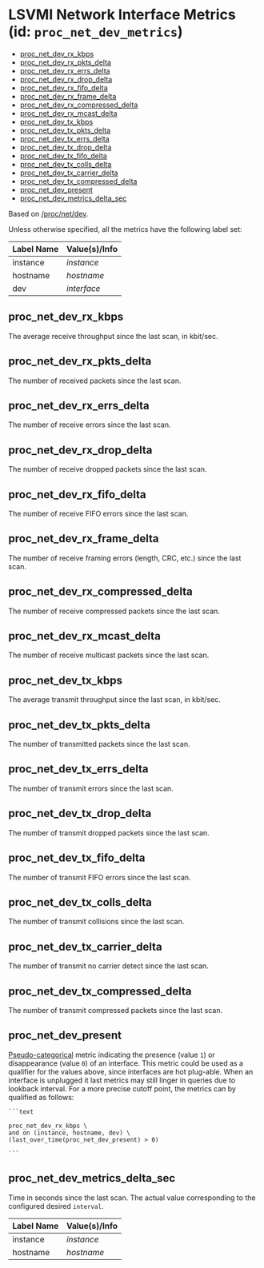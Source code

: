 # LSVMI Network Interface Metrics (id: `proc_net_dev_metrics`)
<!-- TOC tocDepth:2..3 chapterDepth:2..6 -->

- [proc_net_dev_rx_kbps](#proc_net_dev_rx_kbps)
- [proc_net_dev_rx_pkts_delta](#proc_net_dev_rx_pkts_delta)
- [proc_net_dev_rx_errs_delta](#proc_net_dev_rx_errs_delta)
- [proc_net_dev_rx_drop_delta](#proc_net_dev_rx_drop_delta)
- [proc_net_dev_rx_fifo_delta](#proc_net_dev_rx_fifo_delta)
- [proc_net_dev_rx_frame_delta](#proc_net_dev_rx_frame_delta)
- [proc_net_dev_rx_compressed_delta](#proc_net_dev_rx_compressed_delta)
- [proc_net_dev_rx_mcast_delta](#proc_net_dev_rx_mcast_delta)
- [proc_net_dev_tx_kbps](#proc_net_dev_tx_kbps)
- [proc_net_dev_tx_pkts_delta](#proc_net_dev_tx_pkts_delta)
- [proc_net_dev_tx_errs_delta](#proc_net_dev_tx_errs_delta)
- [proc_net_dev_tx_drop_delta](#proc_net_dev_tx_drop_delta)
- [proc_net_dev_tx_fifo_delta](#proc_net_dev_tx_fifo_delta)
- [proc_net_dev_tx_colls_delta](#proc_net_dev_tx_colls_delta)
- [proc_net_dev_tx_carrier_delta](#proc_net_dev_tx_carrier_delta)
- [proc_net_dev_tx_compressed_delta](#proc_net_dev_tx_compressed_delta)
- [proc_net_dev_present](#proc_net_dev_present)
- [proc_net_dev_metrics_delta_sec](#proc_net_dev_metrics_delta_sec)

<!-- /TOC -->

Based on [/proc/net/dev](https://man7.org/linux/man-pages/man5/proc_pid_net.5.html).

Unless otherwise specified, all the metrics have the following label set:

| Label Name | Value(s)/Info |
| --- | --- |
| instance | _instance_ |
| hostname | _hostname_ |
| dev | _interface_ |

## proc_net_dev_rx_kbps

The average receive throughput since the last scan, in kbit/sec.

## proc_net_dev_rx_pkts_delta

The number of received packets since the last scan.

## proc_net_dev_rx_errs_delta

The number of receive errors since the last scan.

## proc_net_dev_rx_drop_delta

The number of receive dropped packets since the last scan.

## proc_net_dev_rx_fifo_delta

The number of receive FIFO errors since the last scan.

## proc_net_dev_rx_frame_delta

The number of receive framing errors (length, CRC, etc.) since the last scan.

## proc_net_dev_rx_compressed_delta

The number of receive compressed packets since the last scan.

## proc_net_dev_rx_mcast_delta

The number of receive multicast packets since the last scan.

## proc_net_dev_tx_kbps

The average transmit throughput since the last scan, in kbit/sec.

## proc_net_dev_tx_pkts_delta

The number of transmitted packets since the last scan.

## proc_net_dev_tx_errs_delta

The number of transmit errors since the last scan.

## proc_net_dev_tx_drop_delta

The number of transmit dropped  packets since the last scan.

## proc_net_dev_tx_fifo_delta

The number of transmit FIFO errors since the last scan.

## proc_net_dev_tx_colls_delta

The number of transmit collisions since the last scan.

## proc_net_dev_tx_carrier_delta

The number of transmit no carrier detect since the last scan.

## proc_net_dev_tx_compressed_delta

The number of transmit compressed packets since the last scan.

## proc_net_dev_present

[Pseudo-categorical](internals.md#pseudo-categorical-metrics ) metric indicating the presence (value `1`) or disappearance (value `0`) of an interface. This metric could be used as a qualifier for the values above, since interfaces are hot plug-able. When an interface is unplugged it last metrics may still linger in queries due to lookback interval. For a more precise cutoff point, the metrics can by qualified as follows:

    ```text
    
    proc_net_dev_rx_kbps \
    and on (instance, hostname, dev) \
    (last_over_time(proc_net_dev_present) > 0)

    ```

## proc_net_dev_metrics_delta_sec

Time in seconds since the last scan. The actual value corresponding to the configured desired `interval`.

| Label Name | Value(s)/Info |
| --- | --- |
| instance | _instance_ |
| hostname | _hostname_ |
